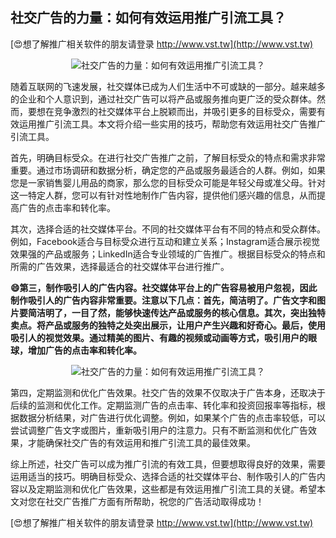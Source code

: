 ## **社交广告的力量：如何有效运用推广引流工具？**

[😍想了解推广相关软件的朋友请登录 http://www.vst.tw](http://www.vst.tw)

 <center><img src="https://vst.tw/MP4/tuiguang/png/8.png" alt="社交广告的力量：如何有效运用推广引流工具？"></center>

随着互联网的飞速发展，社交媒体已成为人们生活中不可或缺的一部分。越来越多的企业和个人意识到，通过社交广告可以将产品或服务推向更广泛的受众群体。然而，要想在竞争激烈的社交媒体平台上脱颖而出，并吸引更多的目标受众，需要有效运用推广引流工具。本文将介绍一些实用的技巧，帮助您有效运用社交广告推广引流工具。

首先，明确目标受众。在进行社交广告推广之前，了解目标受众的特点和需求非常重要。通过市场调研和数据分析，确定您的产品或服务最适合的人群。例如，如果您是一家销售婴儿用品的商家，那么您的目标受众可能是年轻父母或准父母。针对这一特定人群，您可以有针对性地制作广告内容，提供他们感兴趣的信息，从而提高广告的点击率和转化率。

其次，选择合适的社交媒体平台。不同的社交媒体平台有不同的特点和受众群体。例如，Facebook适合与目标受众进行互动和建立关系；Instagram适合展示视觉效果强的产品或服务；LinkedIn适合专业领域的广告推广。根据目标受众的特点和所需的广告效果，选择最适合的社交媒体平台进行推广。

**😄第三，制作吸引人的广告内容。社交媒体平台上的广告容易被用户忽视，因此制作吸引人的广告内容非常重要。注意以下几点：首先，简洁明了。广告文字和图片要简洁明了，一目了然，能够快速传达产品或服务的核心信息。其次，突出独特卖点。将产品或服务的独特之处突出展示，让用户产生兴趣和好奇心。最后，使用吸引人的视觉效果。通过精美的图片、有趣的视频或动画等方式，吸引用户的眼球，增加广告的点击率和转化率。**

 <center><img src="https://vst.tw/MP4/tuiguang/png/6.png" alt="社交广告的力量：如何有效运用推广引流工具？"></center>

第四，定期监测和优化广告效果。社交广告的效果不仅取决于广告本身，还取决于后续的监测和优化工作。定期监测广告的点击率、转化率和投资回报率等指标，根据数据分析结果，对广告进行优化调整。例如，如果某个广告的点击率较低，可以尝试调整广告文字或图片，重新吸引用户的注意力。只有不断监测和优化广告效果，才能确保社交广告的有效运用和推广引流工具的最佳效果。

综上所述，社交广告可以成为推广引流的有效工具，但要想取得良好的效果，需要运用适当的技巧。明确目标受众、选择合适的社交媒体平台、制作吸引人的广告内容以及定期监测和优化广告效果，这些都是有效运用推广引流工具的关键。希望本文对您在社交广告推广方面有所帮助，祝您的广告活动取得成功！

[😍想了解推广相关软件的朋友请登录 http://www.vst.tw](http://www.vst.tw)



